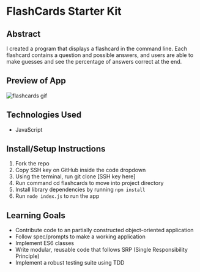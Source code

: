 # FlashCards Starter Kit

## Abstract
I created a program that displays a flashcard in the command line. Each flashcard contains a question and possible answers, and users are able to make guesses and see the percentage of answers correct at the end.

## Preview of App
![flashcards gif](https://giphy.com/gifs/XmZLzfCzj42Ath130u?utm_source=iframe&utm_medium=embed&utm_campaign=Embeds&utm_term=)

## Technologies Used
- JavaScript

## Install/Setup Instructions
1. Fork the repo
2. Copy SSH key on GitHub inside the code dropdown
3. Using the terminal, run git clone [SSH key here]
4. Run command cd flashcards to move into project directory
5. Install library dependencies by running `npm install`
6. Run `node index.js` to run the app

## Learning Goals
- Contribute code to an partially constructed object-oriented application
- Follow spec/prompts to make a working application
- Implement ES6 classes
- Write modular, reusable code that follows SRP (Single Responsibility Principle)
- Implement a robust testing suite using TDD